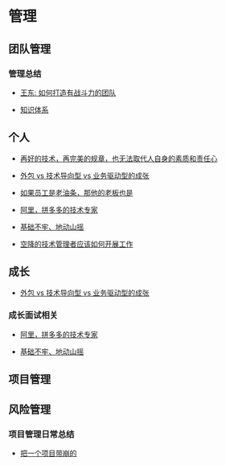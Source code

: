 
# 管理




## 团队管理
### 管理总结
- [王东: 如何打造有战斗力的团队
](https://mp.weixin.qq.com/s?__biz=MzIxMzEzMjM5NQ==&mid=2651031426&idx=1&sn=b488fffb9d0313712e308e2e74a9d5a4)

- [知识体系](https://mp.weixin.qq.com/s?__biz=MzIwMTY0NDU3Nw==&mid=2651938784&idx=1&sn=d1caf560cbcfe2e543f209c663ca52ef&chksm=8d0f30aeba78b9b84a0d9201cd24667273cead1443fdc2b3512999bb90f9c3199a4bbb025877)

## 个人
- [再好的技术，再完美的规章，也无法取代人自身的素质和责任心
](https://mp.weixin.qq.com/s?__biz=MzIxMzEzMjM5NQ==&mid=2651031295&idx=1&sn=70ace530739e2b7d8c392af622519c64)

- [外包 vs 技术导向型 vs 业务驱动型的成张](https://mp.weixin.qq.com/s?__biz=MzU0OTk3ODQ3Ng==&mid=2247485455&idx=1&sn=70b9c45e8e8666b2998c8ca94116d050&chksm=fba6e00cccd1691a2f88c85cf576df2891dfdcce4f49bfc0bb7f18ce4fe51c8fd28985fbc06f)


- [如果员工是老油条，那他的老板也是
](https://mp.weixin.qq.com/s?__biz=MzIxMzEzMjM5NQ==&mid=2651031876&idx=1&sn=7192f79887ccb24e014dbc378b58d687)

- [阿里，拼多多的技术专家](https://mp.weixin.qq.com/s?__biz=MzU0OTk3ODQ3Ng==&mid=2247485449&idx=1&sn=67735c1d9ed492dfad2dc61ea3324442&chksm=fba6e00accd1691ca432eff477c4e777471476dae25737fa1a35ae12cbab7da72e86e94df013)

- [基础不牢、地动山摇](https://mp.weixin.qq.com/s?__biz=MzU0OTk3ODQ3Ng==&mid=2247485603&idx=1&sn=3174b5f90e1cf664b9a3247537b89c8b&chksm=fba6e0a0ccd169b6db0932e0c6c78f564e60395041188509c4f2070ce370e89bfbe1ac576648)

- [空降的技术管理者应该如何开展工作](https://mp.weixin.qq.com/s?__biz=MzI4MTY5NTk4Ng==&mid=2247488984&amp;idx=1&amp;sn=8276dfe581a5bcb9c40790eb18318bd2&source=41#wechat_redirect)

## 成长
- [外包 vs 技术导向型 vs 业务驱动型的成张](https://mp.weixin.qq.com/s?__biz=MzU0OTk3ODQ3Ng==&mid=2247485455&idx=1&sn=70b9c45e8e8666b2998c8ca94116d050&chksm=fba6e00cccd1691a2f88c85cf576df2891dfdcce4f49bfc0bb7f18ce4fe51c8fd28985fbc06f)


### 成长面试相关
- [阿里，拼多多的技术专家](https://mp.weixin.qq.com/s?__biz=MzU0OTk3ODQ3Ng==&mid=2247485449&idx=1&sn=67735c1d9ed492dfad2dc61ea3324442&chksm=fba6e00accd1691ca432eff477c4e777471476dae25737fa1a35ae12cbab7da72e86e94df013)

- [基础不牢、地动山摇](https://mp.weixin.qq.com/s?__biz=MzU0OTk3ODQ3Ng==&mid=2247485603&idx=1&sn=3174b5f90e1cf664b9a3247537b89c8b&chksm=fba6e0a0ccd169b6db0932e0c6c78f564e60395041188509c4f2070ce370e89bfbe1ac576648)



## 项目管理

## 风险管理

### 项目管理日常总结
- [把一个项目带崩的](https://mp.weixin.qq.com/s?__biz=MzIwMzY1OTU1NQ==&mid=2247484979&idx=1&sn=9682355f7ed2789415796d862360f5ba)

